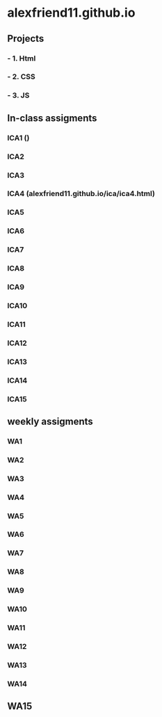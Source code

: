 # alexfriend11.github.io




## Projects
### - 1. Html
### - 2. CSS
### - 3. JS

## In-class assigments 
### ICA1 ()
### ICA2
### ICA3
### ICA4 (alexfriend11.github.io/ica/ica4.html)
### ICA5
### ICA6
### ICA7
### ICA8
### ICA9
### ICA10
### ICA11
### ICA12
### ICA13
### ICA14
### ICA15

## weekly assigments 
### WA1
### WA2
### WA3
### WA4
### WA5
### WA6
### WA7
### WA8
### WA9
### WA10
### WA11
### WA12
### WA13
### WA14
## WA15